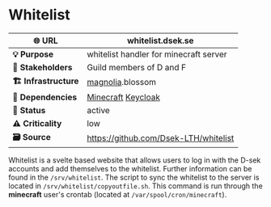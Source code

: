 # Whitelist

| **🌐 URL** | whitelist.dsek.se |
|----|----|
| **💡 Purpose** | whitelist handler for minecraft server |
| **👥 Stakeholders** | Guild members of D and F |
| **🏗️ Infrastructure** | [magnolia](https://cpu.dsek.se./../Infrastructure/Blossom/Magnolia.md).blossom |
| **🔗 Dependencies** | [Minecraft](https://cpu.dsek.se./Minecraft.md) [Keycloak](https://cpu.dsek.se./Keycloak.md) |
| **🚦 Status** | active |
| **⚠️ Criticality** | low |
| **🗃️ Source** | <https://github.com/Dsek-LTH/whitelist> |


Whitelist is a svelte based website that allows users to log in with the D-sek accounts and add themselves to the whitelist. Further information can be found in the `/srv/whitelist`. The script to sync the whitelist to the server is located in `/srv/whitelist/copyoutfile.sh`. This command is run through the **minecraft** user's crontab (located at `/var/spool/cron/minecraft`).